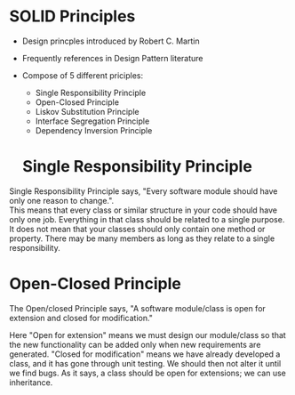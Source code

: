 # SOLID Principles
- Design princples introduced by Robert C. Martin
- Frequently references in Design Pattern literature
- Compose of 5 different priciples:
  - Single Responsibility Principle
  - Open-Closed Principle
  - Liskov Substitution Principle
  - Interface Segregation Principle
  - Dependency Inversion Principle
 
  # Single Responsibility Principle
Single Responsibility Principle says, "Every software module should have only one reason to change.".</br>
This means that every class or similar structure in your code should have only one job. Everything in that class should be related to a single purpose. It does not mean that your classes should only contain one method or property. There may be many members as long as they relate to a single responsibility.

# Open-Closed Principle
The Open/closed Principle says, "A software module/class is open for extension and closed for modification." </br>

Here "Open for extension" means we must design our module/class so that the new functionality can be added only when new requirements are generated. "Closed for modification" means we have already developed a class, and it has gone through unit testing. We should then not alter it until we find bugs. As it says, a class should be open for extensions; we can use inheritance. 